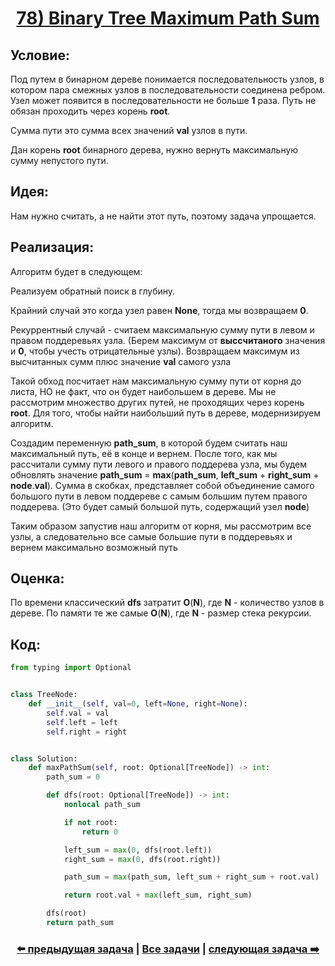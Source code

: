 <div align='center'>
<h1><a href='https://leetcode.com/problems/binary-tree-maximum-path-sum/description/'><strong>78) Binary Tree Maximum Path Sum</strong></a></h1>
</div>

## **Условие:**

Под путем в бинарном дереве понимается последовательность узлов, в котором пара смежных узлов в последовательности соединена ребром. Узел может появится в последовательности не больше **1** раза. Путь не обязан проходить через корень **root**.

Сумма пути это сумма всех значений **val** узлов в пути.

Дан корень **root** бинарного дерева, нужно вернуть максимальную сумму непустого пути.

## **Идея:**

Нам нужно считать, а не найти этот путь, поэтому задача упрощается.

## **Реализация:**

Алгоритм будет в следующем:

Реализуем обратный поиск в глубину.

Крайний случай это когда узел равен **None**, тогда мы возвращаем **0**.

Рекуррентный случай - считаем максимальную сумму пути в левом и правом поддеревьях узла. (Берем максимум от **высcчитаного** значения и **0**, чтобы учесть отрицательные узлы). Возвращаем максимум из высчитанных сумм плюс значение **val** самого узла

Такой обход посчитает нам максимальную сумму пути от корня до листа, НО не факт, что он будет наибольшем в дереве. Мы не рассмотрим множество других путей, не проходящих через корень **root**. Для того, чтобы найти наибольший путь в дереве, модернизируем алгоритм.

Создадим переменную **path_sum**, в которой будем считать наш максимальный путь, её в конце и вернем. После того, как мы рассчитали сумму пути левого и правого поддерева узла, мы будем обновлять значение **path_sum** = **max**(**path_sum**, **left_sum** + **right_sum** + **node**.**val**). Сумма в скобках, представляет собой объединение самого большого пути в левом поддереве с самым большим путем правого поддерева. (Это будет самый большой путь, содержащий узел **node**)

Таким образом запустив наш алгоритм от корня, мы рассмотрим все узлы, а следовательно все самые большие пути в поддеревьях и вернем максимально возможный путь



## **Оценка:**

По времени классический **dfs** затратит **O**(**N**), где **N** - количество узлов в дереве. По памяти те же самые **O**(**N**), где **N** - размер стека рекурсии.

## Код:
```python
from typing import Optional


class TreeNode:
    def __init__(self, val=0, left=None, right=None):
        self.val = val
        self.left = left
        self.right = right


class Solution:
    def maxPathSum(self, root: Optional[TreeNode]) -> int:
        path_sum = 0

        def dfs(root: Optional[TreeNode]) -> int:
            nonlocal path_sum

            if not root:
                return 0

            left_sum = max(0, dfs(root.left))
            right_sum = max(0, dfs(root.right))

            path_sum = max(path_sum, left_sum + right_sum + root.val)

            return root.val + max(left_sum, right_sum)

        dfs(root)
        return path_sum

```

<div align='center'><h3><a href='https://github.com/TAskMAster339/PythonAlgorithms/tree/main/77.Sum%20Root%20to%20Leaf%20Numbers'>⬅️ предыдущая задача</a>&nbsp;|&nbsp;<a href='https://github.com/TAskMAster339/PythonAlgorithms/tree/main/README.md'>Все задачи</a>&nbsp;|&nbsp;<a href='https://github.com/TAskMAster339/PythonAlgorithms/tree/main/79.Binary%20Search%20Tree%20Iterator'>следующая задача ➡️</a></h3></div>